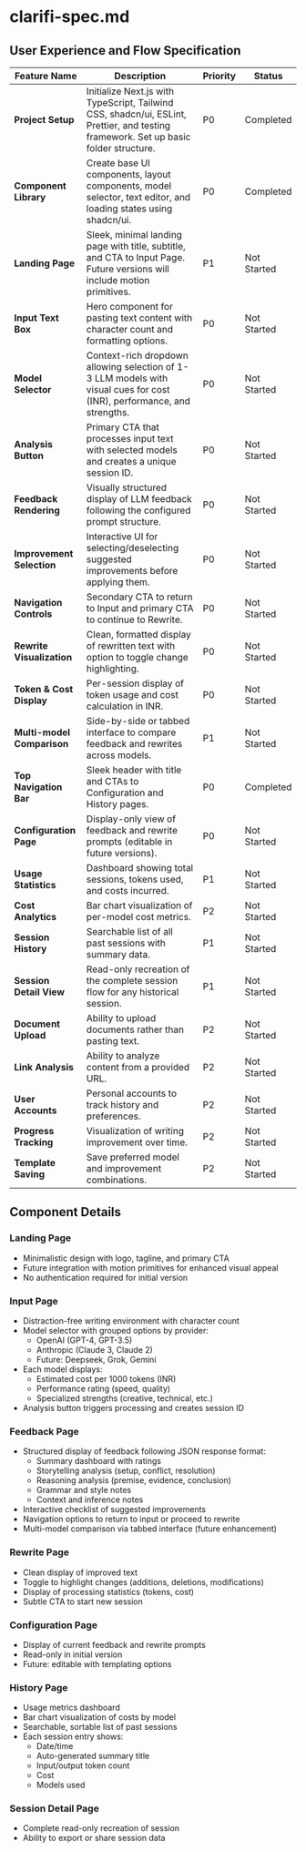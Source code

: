 # clarifi-spec.md

## User Experience and Flow Specification

| Feature Name | Description | Priority | Status |
|-------------|-------------|----------|--------|
| **Project Setup** | Initialize Next.js with TypeScript, Tailwind CSS, shadcn/ui, ESLint, Prettier, and testing framework. Set up basic folder structure. | P0 | Completed |
| **Component Library** | Create base UI components, layout components, model selector, text editor, and loading states using shadcn/ui. | P0 | Completed |
| **Landing Page** | Sleek, minimal landing page with title, subtitle, and CTA to Input Page. Future versions will include motion primitives. | P1 | Not Started |
| **Input Text Box** | Hero component for pasting text content with character count and formatting options. | P0 | Not Started |
| **Model Selector** | Context-rich dropdown allowing selection of 1-3 LLM models with visual cues for cost (INR), performance, and strengths. | P0 | Not Started |
| **Analysis Button** | Primary CTA that processes input text with selected models and creates a unique session ID. | P0 | Not Started |
| **Feedback Rendering** | Visually structured display of LLM feedback following the configured prompt structure. | P0 | Not Started |
| **Improvement Selection** | Interactive UI for selecting/deselecting suggested improvements before applying them. | P0 | Not Started |
| **Navigation Controls** | Secondary CTA to return to Input and primary CTA to continue to Rewrite. | P0 | Not Started |
| **Rewrite Visualization** | Clean, formatted display of rewritten text with option to toggle change highlighting. | P0 | Not Started |
| **Token & Cost Display** | Per-session display of token usage and cost calculation in INR. | P0 | Not Started |
| **Multi-model Comparison** | Side-by-side or tabbed interface to compare feedback and rewrites across models. | P1 | Not Started |
| **Top Navigation Bar** | Sleek header with title and CTAs to Configuration and History pages. | P0 | Completed |
| **Configuration Page** | Display-only view of feedback and rewrite prompts (editable in future versions). | P0 | Not Started |
| **Usage Statistics** | Dashboard showing total sessions, tokens used, and costs incurred. | P1 | Not Started |
| **Cost Analytics** | Bar chart visualization of per-model cost metrics. | P2 | Not Started |
| **Session History** | Searchable list of all past sessions with summary data. | P1 | Not Started |
| **Session Detail View** | Read-only recreation of the complete session flow for any historical session. | P1 | Not Started |
| **Document Upload** | Ability to upload documents rather than pasting text. | P2 | Not Started |
| **Link Analysis** | Ability to analyze content from a provided URL. | P2 | Not Started |
| **User Accounts** | Personal accounts to track history and preferences. | P2 | Not Started |
| **Progress Tracking** | Visualization of writing improvement over time. | P2 | Not Started |
| **Template Saving** | Save preferred model and improvement combinations. | P2 | Not Started |

## Component Details

### Landing Page
- Minimalistic design with logo, tagline, and primary CTA
- Future integration with motion primitives for enhanced visual appeal
- No authentication required for initial version

### Input Page
- Distraction-free writing environment with character count
- Model selector with grouped options by provider:
  - OpenAI (GPT-4, GPT-3.5)
  - Anthropic (Claude 3, Claude 2)
  - Future: Deepseek, Grok, Gemini
- Each model displays:
  - Estimated cost per 1000 tokens (INR)
  - Performance rating (speed, quality)
  - Specialized strengths (creative, technical, etc.)
- Analysis button triggers processing and creates session ID

### Feedback Page
- Structured display of feedback following JSON response format:
  - Summary dashboard with ratings
  - Storytelling analysis (setup, conflict, resolution)
  - Reasoning analysis (premise, evidence, conclusion)
  - Grammar and style notes
  - Context and inference notes
- Interactive checklist of suggested improvements
- Navigation options to return to input or proceed to rewrite
- Multi-model comparison via tabbed interface (future enhancement)

### Rewrite Page
- Clean display of improved text
- Toggle to highlight changes (additions, deletions, modifications)
- Display of processing statistics (tokens, cost)
- Subtle CTA to start new session

### Configuration Page
- Display of current feedback and rewrite prompts
- Read-only in initial version
- Future: editable with templating options

### History Page
- Usage metrics dashboard
- Bar chart visualization of costs by model
- Searchable, sortable list of past sessions
- Each session entry shows:
  - Date/time
  - Auto-generated summary title
  - Input/output token count
  - Cost
  - Models used

### Session Detail Page
- Complete read-only recreation of session
- Ability to export or share session data
